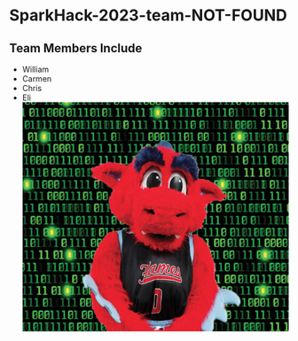 # SparkHack-2023-team-NOT-FOUND
## Team Members Include
- William
- Carmen
- Chris
- Eli
![Funny Sparky Image](Spark_Hacks_Icon.png)
